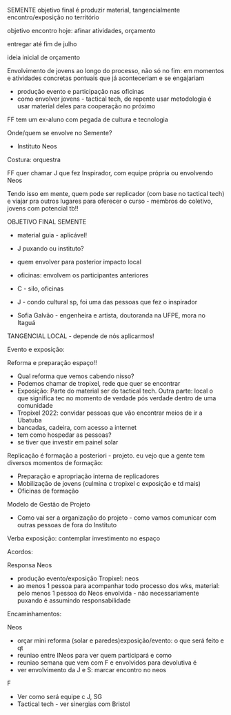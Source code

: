 SEMENTE
 objetivo final é produzir material, tangencialmente encontro/exposição no território

objetivo encontro hoje:  afinar atividades, orçamento

entregar até fim de julho

ideia inicial de orçamento

Envolvimento de jovens ao longo do processo, não só no fim: em momentos e atividades concretas pontuais que já aconteceriam e se engajariam

- produção evento e participação nas oficinas
- como envolver jovens - tactical tech, de repente usar metodologia é usar material deles para cooperação no próximo 

FF tem um ex-aluno com pegada de cultura e tecnologia

Onde/quem se envolve no Semente?

- Instituto Neos

Costura: orquestra 

FF quer chamar J que fez Inspirador, com equipe própria ou envolvendo Neos

Tendo isso em mente, quem pode ser replicador (com base no tactical tech) e viajar pra outros lugares para oferecer o curso - membros do coletivo, jovens com potencial tb!!

OBJETIVO FINAL SEMENTE 

- material guia - aplicável!
- J puxando ou instituto?
- quem envolver para posterior impacto local

- oficinas: envolvem os participantes anteriores 
- C - silo, oficinas 
- J - condo cultural sp, foi uma das pessoas que fez o inspirador
- Sofia Galvão - engenheira e artista, doutoranda na UFPE, mora no Itaguá

TANGENCIAL LOCAL - depende de nós aplicarmos!

Evento e exposição:

Reforma e preparação espaço!! 

- Qual reforma que vemos cabendo nisso?
- Podemos chamar de tropixel, rede que quer se encontrar
- Exposição: Parte do material ser do tactical tech. Outra parte: local o que significa tec no momento de verdade pós verdade dentro de uma comunidade
- Tropixel 2022: convidar pessoas que vão encontrar meios de ir a Ubatuba
- bancadas, cadeira, com acesso a internet 
- tem como hospedar as pessoas?
- se tiver que investir em painel solar

Replicação é formação a posteriori - projeto. eu vejo que a gente tem diversos momentos de formação: 

- Preparação e apropriação interna de replicadores
- Mobilização de jovens (culmina c tropixel c exposição e td mais)
- Oficinas de formação

Modelo de Gestão de Projeto

- Como vai ser a organização do projeto - como vamos comunicar com outras pessoas de fora do Instituto 

Verba exposição: contemplar investimento no espaço

Acordos:

Responsa Neos

- produção evento/exposição Tropixel: neos
- ao menos 1 pessoa para acompanhar todo processo dos wks, material: pelo menos 1 pessoa do Neos envolvida - não necessariamente puxando é assumindo responsabilidade


Encaminhamentos:

Neos

- orçar mini reforma (solar e paredes)exposição/evento: o que será feito e qt
- reuniao entre INeos para ver quem participará e como
- reuniao semana que vem com F e envolvidos para devolutiva é
- ver envolvimento da J e S: marcar encontro no neos

F

- Ver como será equipe c J, SG
- Tactical tech - ver sinergias com Bristol


